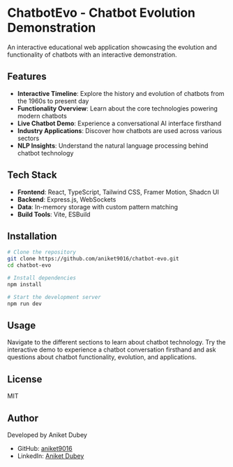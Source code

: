 # ChatbotEvo - Chatbot Evolution Demonstration

An interactive educational web application showcasing the evolution and functionality of chatbots with an interactive demonstration.

## Features

- **Interactive Timeline**: Explore the history and evolution of chatbots from the 1960s to present day
- **Functionality Overview**: Learn about the core technologies powering modern chatbots
- **Live Chatbot Demo**: Experience a conversational AI interface firsthand
- **Industry Applications**: Discover how chatbots are used across various sectors
- **NLP Insights**: Understand the natural language processing behind chatbot technology

## Tech Stack

- **Frontend**: React, TypeScript, Tailwind CSS, Framer Motion, Shadcn UI
- **Backend**: Express.js, WebSockets
- **Data**: In-memory storage with custom pattern matching
- **Build Tools**: Vite, ESBuild

## Installation

```bash
# Clone the repository
git clone https://github.com/aniket9016/chatbot-evo.git
cd chatbot-evo

# Install dependencies
npm install

# Start the development server
npm run dev
```

## Usage

Navigate to the different sections to learn about chatbot technology. Try the interactive demo to experience a chatbot conversation firsthand and ask questions about chatbot functionality, evolution, and applications.

## License

MIT

## Author

Developed by Aniket Dubey

- GitHub: [aniket9016](https://github.com/aniket9016)
- LinkedIn: [Aniket Dubey](https://www.linkedin.com/in/aniket0638/)